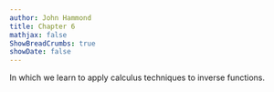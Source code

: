 ```yaml
---
author: John Hammond
title: Chapter 6
mathjax: false
ShowBreadCrumbs: true
showDate: false
---
```


In which we learn to apply calculus techniques to inverse functions.
<!--more-->


